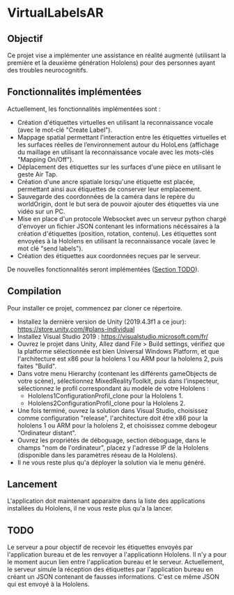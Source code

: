 # VirtualLabelsAR

## Objectif
Ce projet vise a implémenter une assistance en réalité augmenté (utilisant la première et la deuxième génération Hololens) pour des personnes ayant des troubles neurocognitifs. 

## Fonctionnalités implémentées
Actuellement, les fonctionnalités implémentées sont :
- Création d'étiquettes virtuelles en utilisant la reconnaissance vocale (avec le mot-clé "Create Label").
- Mappage spatial permettant l'interaction entre les étiquettes virtuelles et les surfaces réelles de l’environnement autour du HoloLens (affichage du maillage en utilisant la reconnaissance vocale avec les mots-clés "Mapping On/Off").
- Déplacement des étiquettes sur les surfaces d'une pièce en utilisant le geste Air Tap.
- Création d'une ancre spatiale lorsqu'une étiquette est placée, permettant ainsi aux étiquettes de conserver leur emplacement.
- Sauvegarde des coordonnées de la caméra dans le repère du worldOrigin, dont le but sera de pouvoir ajouter des étiquettes via une vidéo sur un PC.
- Mise en place d'un protocole Websocket avec un serveur python chargé d'envoyer un fichier JSON contenant les informations nécéssaires à la création d'étiquettes (position, rotation, contenu). Les étiquettes sont envoyées à la Hololens en utilisant la reconnaissance vocale (avec le mot clé "send labels").
- Création des étiquettes aux coordonnées reçues par le serveur. 

De nouvelles fonctionnalités seront implémentées ([Section TODO](##TODO)).

## Compilation
Pour installer ce projet, commencez par cloner ce répertoire.
- Installez la dernière version de Unity (2019.4.3f1 a ce jour): https://store.unity.com/#plans-individual
- Installez Visual Studio 2019 : https://visualstudio.microsoft.com/fr/
- Ouvrez le projet dans Unity, Allez dand File > Build settings, vérifiez que la platforme sélectionnée est bien Universal Windows Platform, et que l'architecture est x86 pour la hololens 1 ou ARM pour la hololens 2, puis faites "Build".
- Dans votre menu Hierarchy (contenant les différents gameObjects de votre scène), sélectionnez MixedRealityToolkit, puis dans l'inspecteur, sélectionnez le profil correspondant au modèle de votre Hololens :
	- Hololens1ConfigurationProfil_clone pour la Hololens 1.
	- Hololens2ConfigurationProfil_clone pour la Hololens 2.
- Une fois terminé, ouvrez la solution dans Visual Studio, choisissez comme configuration "release", l'architecture doit être x86 pour la hololens 1 ou ARM pour la hololens 2, et choisissez comme debogeur "Ordinateur distant".
- Ouvrez les propriétés de déboguage, section déboguage, dans le champs "nom de l'ordinateur", placez y l'adresse IP de la Hololens (disponible dans les paramètres réseau de la Hololens).
- Il ne vous reste plus qu'a déployer la solution via le menu généré. 

## Lancement
L'application doit maintenant apparaitre dans la liste des applications installées du Hololens, il ne vous reste plus qu'a la lancer.

## TODO
Le serveur a pour objectif de recevoir les étiquettes envoyés par l'application bureau et de les renvoyer a l'applicationn Hololens. Il n'y a pour le moment aucun lien entre l'application bureau et le serveur. Actuellement, le serveur simule la réception des étiquettes par l'application bureau en créant un JSON contenant de fausses informations. C'est ce même JSON qui est envoyé à la Hololens.
